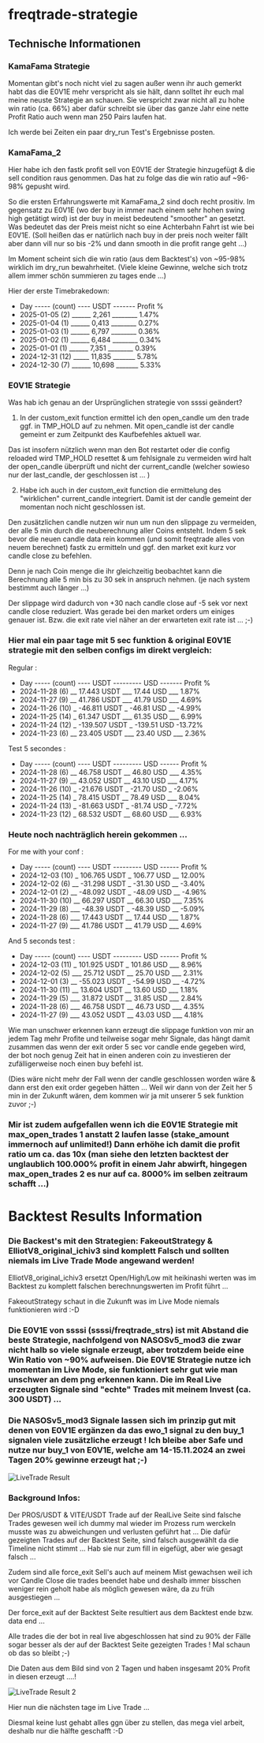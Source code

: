 # freqtrade-strategie

## Technische Informationen

### KamaFama Strategie

Momentan gibt's noch nicht viel zu sagen außer wenn ihr auch gemerkt habt das die E0V1E mehr verspricht als sie hält, dann solltet ihr euch mal meine neuste Strategie an schauen. Sie verspricht zwar nicht all zu hohe win ratio (ca. 66%) aber dafür schreibt sie über das ganze Jahr eine nette Profit Ratio auch wenn man 250 Pairs laufen hat.

Ich werde bei Zeiten ein paar dry_run Test's Ergebnisse posten.

### KamaFama_2

Hier habe ich den fastk profit sell von E0V1E der Strategie hinzugefügt & die sell condition raus genommen. Das hat zu folge das die win ratio auf ~96-98% gepusht wird.

So die ersten Erfahrungswerte mit KamaFama_2 sind doch recht prositiv. Im gegensatz zu E0V1E (wo der buy in immer nach einem sehr hohen swing high getätigt wird) ist der buy in meist bedeutend "smoother" an gesetzt. Was bedeutet das der Preis meist nicht so eine Achterbahn Fahrt ist wie bei E0V1E. (Soll heißen das er natürlich nach buy in der preis noch weiter fällt aber dann vill nur so bis -2% und dann smooth in die profit range geht ...)

Im Moment scheint sich die win ratio (aus dem Backtest's) von ~95-98% wirklich im dry_run bewahrheitet. (Viele kleine Gewinne, welche sich trotz allem immer schön summieren zu tages ende ...)

Hier der erste Timebrakedown:

* Day ----- (count) ---- USDT ------- Profit %
* 2025-01-05 (2) ______ 2,261 ________ 1.47%
* 2025-01-04 (1) ______ 0,413 ________ 0.27%
* 2025-01-03 (1) ______ 6,797 ________ 0.36%
* 2025-01-02 (1) ______ 6,484 ________ 0.34%
* 2025-01-01 (1) ______ 7,351 ________ 0.39%
* 2024-12-31 (12) _____ 11,835 _______ 5.78%
* 2024-12-30 (7) ______ 10,698 _______ 5.33%

### E0V1E Strategie

Was hab ich genau an der Ursprünglichen strategie von ssssi geändert?

1. In der custom_exit function ermittel ich den open_candle um den trade ggf. in TMP_HOLD auf zu nehmen. Mit open_candle ist der candle gemeint er zum Zeitpunkt des Kaufbefehles aktuell war.

Das ist insofern nützlich wenn man den Bot restartet oder die config reloaded wird TMP_HOLD resettet & um fehlsignale zu vermeiden wird halt der open_candle überprüft und nicht der current_candle (welcher sowieso nur der last_candle, der geschlossen ist ... )

2. Habe ich auch in der custom_exit function die ermittelung des "wirklichen" current_candle integriert. Damit ist der candle gemeint der momentan noch nicht geschlossen ist. 

Den zusätzlichen candle nutzen wir nun um nun den slippage zu vermeiden, der alle 5 min durch die neuberechnung aller Coins entsteht. Indem 5 sek bevor die neuen candle data rein kommen (und somit freqtrade alles von neuem berechnet) fastk zu ermitteln und ggf. den market exit kurz vor candle close zu befehlen.

Denn je nach Coin menge die ihr gleichzeitig beobachtet kann die Berechnung alle 5 min bis zu 30 sek in anspruch nehmen. (je nach system bestimmt auch länger ...)

Der slippage wird dadurch von +30 nach candle close auf -5 sek vor next candle close reduziert. Was gerade bei den market orders um einiges genauer ist. Bzw. die exit rate viel näher an der erwarteten exit rate ist ... ;-)

### Hier mal ein paar tage mit 5 sec funktion & original E0V1E strategie mit den selben configs im direkt vergleich:
Regular :
* Day ----- (count) ---- USDT --------- USD ------- Profit %
* 2024-11-28 (6) __ 17.443 USDT ___ 17.44 USD ___ 1.87%
* 2024-11-27 (9) __ 41.786 USDT ___ 41.79 USD ___ 4.69%
* 2024-11-26 (10) _ -46.811 USDT _ -46.81 USD __ -4.99%
* 2024-11-25 (14) _ 61.347 USDT ___ 61.35 USD ___ 6.99%
* 2024-11-24 (12) _ -139.507 USDT _ -139.51 USD -13.72%
* 2024-11-23 (6) __ 23.405 USDT ___ 23.40 USD ___ 2.36%

Test 5 secondes : 
* Day ----- (count) ---- USDT --------- USD ------ Profit %
* 2024-11-28 (6) __ 46.758 USDT __ 46.80 USD ___ 4.35%
* 2024-11-27 (9) __ 43.052 USDT __ 43.10 USD ___ 4.17%
* 2024-11-26 (10) _ -21.676 USDT _ -21.70 USD _ -2.06%
* 2024-11-25 (14) _ 78.415 USDT __ 78.49 USD ___ 8.04%
* 2024-11-24 (13) _ -81.663 USDT _ -81.74 USD _ -7.72%
* 2024-11-23 (12) _ 68.532 USDT __ 68.60 USD ___ 6.93%

### Heute noch nachträglich herein gekommen ...

For me with your conf : 
* Day ----- (count) ---- USDT --------- USD ------ Profit %
* 2024-12-03 (10) _ 106.765 USDT _ 106.77 USD __ 12.00%
* 2024-12-02 (6) __ -31.298 USDT _ -31.30 USD __ -3.40%
* 2024-12-01 (2) __ -48.092 USDT _ -48.09 USD __ -4.96%
* 2024-11-30 (10) __ 66.297 USDT __ 66.30 USD ___ 7.35%
* 2024-11-29 (8) ___ -48.39 USDT _ -48.39 USD __ -5.09%
* 2024-11-28 (6) ___ 17.443 USDT __ 17.44 USD ___ 1.87%
* 2024-11-27 (9) ___ 41.786 USDT __ 41.79 USD ___ 4.69%

And 5 seconds test : 
* Day ----- (count) ---- USDT --------- USD ------ Profit %
* 2024-12-03 (11) _ 101.925 USDT _ 101.86 USD ___ 8.96%
* 2024-12-02 (5) ___ 25.712 USDT __ 25.70 USD ___ 2.31%
* 2024-12-01 (3) __ -55.023 USDT _ -54.99 USD __ -4.72%
* 2024-11-30 (11) __ 13.604 USDT __ 13.60 USD ___ 1.18%
* 2024-11-29 (5) ___ 31.872 USDT __ 31.85 USD ___ 2.84%
* 2024-11-28 (6) ___ 46.758 USDT __ 46.73 USD ___ 4.35%
* 2024-11-27 (9) ___ 43.052 USDT __ 43.03 USD ___ 4.18%

Wie man unschwer erkennen kann erzeugt die slippage funktion von mir an jedem Tag mehr Profite und teilweise sogar mehr Signale, das hängt damit zusammen das wenn der exit order 5 sec vor candle ende gegeben wird, der bot noch genug Zeit hat in einen anderen coin zu investieren der zufälligerweise noch einen buy befehl ist.

(Dies wäre nicht mehr der Fall wenn der candle geschlossen worden wäre & dann erst den exit order gegeben hätten ... Weil wir dann von der Zeit her 5 min in der Zukunft wären, dem kommen wir ja mit unserer 5 sek funktion zuvor ;-)

### Mir ist zudem aufgefallen wenn ich die E0V1E Strategie mit max_open_trades 1 anstatt 2 laufen lasse (stake_amount immernoch auf unlimited!) Dann erhöhe ich damit die profit ratio um ca. das 10x (man siehe den letzten backtest der unglaublich 100.000% profit in einem Jahr abwirft, hingegen max_open_trades 2 es nur auf ca. 8000% im selben zeitraum schafft ...)

# Backtest Results Information

### Die Backest's mit den Strategien: FakeoutStrategy & ElliotV8_original_ichiv3 sind komplett Falsch und sollten niemals im Live Trade Mode angewand werden!

ElliotV8_original_ichiv3 ersetzt Open/High/Low mit heikinashi werten was im Backtest zu komplett falschen berechnungswerten im Profit führt ...

FakeoutStrategy schaut in die Zukunft was im Live Mode niemals funktionieren wird :-D

### Die E0V1E von ssssi (ssssi/freqtrade_strs) ist mit Abstand die beste Strategie, nachfolgend von NASOSv5_mod3 die zwar nicht halb so viele signale erzeugt, aber trotzdem beide eine Win Ratio von ~90% aufweisen. Die E0V1E Strategie nutze ich momentan im Live Mode, sie funktioniert sehr gut wie man unschwer an dem png erkennen kann. Die im Real Live erzeugten Signale sind "echte" Trades mit meinem Invest (ca. 300 USDT) ...

### Die NASOSv5_mod3 Signale lassen sich im prinzip gut mit denen von E0V1E ergänzen da das ewo_1 signal zu den buy_1 signalen viele zusätzliche erzeugt ! Ich bleibe aber Safe und nutze nur buy_1 von E0V1E, welche am 14-15.11.2024 an zwei Tagen 20% gewinne erzeugt hat ;-)

![LiveTrade Result](https://raw.githubusercontent.com/Mastaaa1987/freqtrade-strategie/refs/heads/main/E0V1E/E0V1E_LiveRun_and_backtest_results-2024-11-14_2024-11-16.png)

### Background Infos:

Der PROS/USDT & VITE/USDT Trade auf der RealLive Seite sind falsche Trades gewesen weil ich dummy mal wieder im Prozess rum werckeln musste was zu abweichungen und verlusten geführt hat ... Die dafür gezeigten Trades auf der Backtest Seite, sind falsch ausgewählt da die Timeline nicht stimmt ... Hab sie nur zum fill in eigefügt, aber wie gesagt falsch ...

Zudem sind alle force_exit Sell's auch auf meinem Mist gewachsen weil ich vor Candle Close die trades beendet habe und deshalb immer bisschen weniger rein geholt habe als möglich gewesen wäre, da zu früh ausgestiegen ...

Der force_exit auf der Backtest Seite resultiert aus dem Backtest ende bzw. data end ...

Alle trades die der bot in real live abgeschlossen hat sind zu 90% der Fälle sogar besser als der auf der Backtest Seite gezeigten Trades ! Mal schaun ob das so bleibt ;-)

Die Daten aus dem Bild sind von 2 Tagen und haben insgesamt 20% Profit in diesen erzeugt ....!

![LiveTrade Result 2](https://raw.githubusercontent.com/Mastaaa1987/freqtrade-strategie/refs/heads/main/E0V1E/E0V1E_LiveRun_and_backtest_results-2024-11-16_2024-11-22.png)

Hier nun die nächsten tage im Live Trade ...

Diesmal keine lust gehabt alles ggn über zu stellen, das mega viel arbeit, deshalb nur die hälfte geschafft :-D
